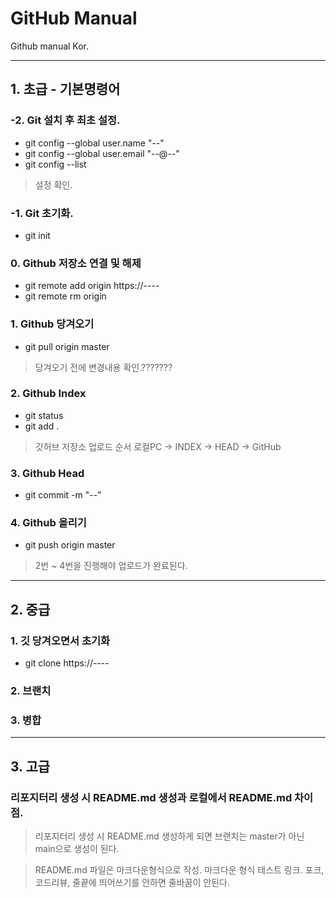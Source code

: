 # GitHub Manual
Github manual Kor.
* * *
## 1. 초급 - 기본명령어
### -2. Git 설치 후 최초 설정.
* git config --global user.name "--"
* git config --global user.email "--@--"
* git config --list
> 설정 확인.

### -1. Git 초기화.
* git init

### 0. Github 저장소 연결 및 해제
* git remote add origin https://----
* git remote rm origin

### 1. Github 당겨오기
* git pull origin master
> 당겨오기 전에 변경내용 확인.???????

### 2. Github Index
* git status
* git add .
> 깃허브 저장소 업로드 순서
> 로컬PC -> INDEX -> HEAD -> GitHub

### 3. Github Head
* git commit -m "--"

### 4. Github 올리기
* git push origin master
> 2번 ~ 4번을 진행해야 업로드가 완료된다.
* * *
## 2. 중급
### 1. 깃 당겨오면서 초기화
* git clone https://----

### 2. 브랜치

### 3. 병합
* * *
## 3. 고급
### 리포지터리 생성 시 README.md 생성과 로컬에서 README.md 차이점.
> 리포지터리 생성 시 README.md 생성하게 되면 브랜치는 master가 아닌 main으로 생성이 된다.

> README.md 파일은 마크다운형식으로 작성.
> 마크다운 형식 테스트 링크. 
포크, 코드리뷰,
줄끝에 띄어쓰기를 안하면 줄바꿈이 안된다.
